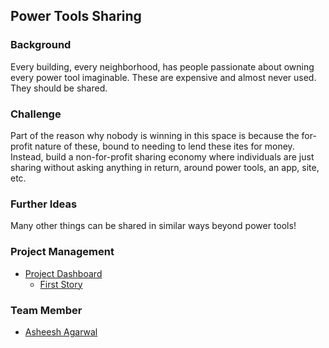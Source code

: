 Power Tools Sharing
-------------------

### Background

Every building, every neighborhood, has people passionate about owning every power tool imaginable. These are expensive and almost never used. They should be shared.

### Challenge

Part of the reason why nobody is winning in this space is because the for-profit nature of these, bound to needing to lend these ites for money. Instead, build a non-for-profit sharing economy where individuals are just sharing without asking anything in return, around power tools, an app, site, etc.

### Further Ideas

Many other things can be shared in similar ways beyond power tools!

### Project Management
* [Project Dashboard](https://waffle.io/asheesh-agarwal/Power-Tools-Sharing)
  * [First Story](https://github.com/asheesh-agarwal/Power-Tools-Sharing/issues/4)


### Team Member
* [Asheesh Agarwal](../people/asheesh-agarwal.md)
